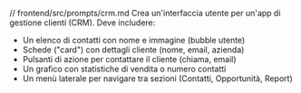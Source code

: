 // frontend/src/prompts/crm.md
Crea un'interfaccia utente per un'app di gestione clienti (CRM). Deve includere:
- Un elenco di contatti con nome e immagine (bubble utente)
- Schede ("card") con dettagli cliente (nome, email, azienda)
- Pulsanti di azione per contattare il cliente (chiama, email)
- Un grafico con statistiche di vendita o numero contatti
- Un menù laterale per navigare tra sezioni (Contatti, Opportunità, Report)
